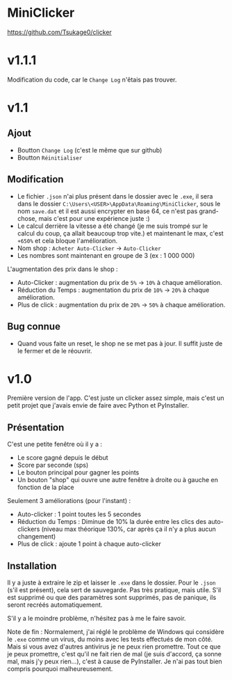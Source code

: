 # MiniClicker

https://github.com/Tsukage0/clicker

# v1.1.1

Modification du code, car le `Change Log` n'êtais pas trouver.


# v1.1

## Ajout

- Boutton `Change Log` (c'est le même que sur github)
- Boutton `Réinitialiser`


## Modification

- Le fichier `.json` n'ai plus présent dans le dossier avec le `.exe`, il sera dans le dossier `C:\Users\<USER>\AppData\Roaming\MiniClicker`, sous le nom `save.dat` et il est aussi encrypter en base 64, ce n'est pas grand-chose, mais c'est pour une expérience juste :)
- Le calcul derrière la vitesse a été changé (je me suis trompé sur le calcul du coup, ça allait beaucoup trop vite.) et maintenant le max, c'est `+650%` et cela bloque l'amélioration.
- Nom shop : `Acheter Auto-Clicker` -> `Auto-Clicker`
- Les nombres sont maintenant en groupe de 3 (ex : 1 000 000)

L'augmentation des prix dans le shop :
- Auto-Clicker : augmentation du prix de `5%` -> `10%` à chaque amélioration.
- Réduction du Temps : augmentation du prix de `10%` -> `20%` à chaque amélioration.
- Plus de click : augmentation du prix de `20%` -> `50%` à chaque amélioration.


## Bug connue

- Quand vous faite un reset, le shop ne se met pas à jour. Il suffit juste de le fermer et de le réouvrir.


# v1.0

Première version de l'app. C'est juste un clicker assez simple, mais c'est un petit projet que j'avais envie de faire avec Python et PyInstaller.


## Présentation

C'est une petite fenêtre où il y a :
- Le score gagné depuis le début
- Score par seconde (sps)
- Le bouton principal pour gagner les points
- Un bouton "shop" qui ouvre une autre fenêtre à droite ou à gauche en fonction de la place

Seulement 3 améliorations (pour l'instant) :
- Auto-clicker : 1 point toutes les 5 secondes
- Réduction du Temps : Diminue de 10% la durée entre les clics des auto-clickers (niveau max théorique 130%, car après ça il n'y a plus aucun changement)
- Plus de click : ajoute 1 point à chaque auto-clicker


## Installation

Il y a juste à extraire le zip et laisser le `.exe` dans le dossier.
Pour le `.json` (s'il est présent), cela sert de sauvegarde. Pas très pratique, mais utile. S'il est supprimé ou que des paramètres sont supprimés, pas de panique, ils seront recréés automatiquement.

S'il y a le moindre problème, n'hésitez pas à me le faire savoir.

Note de fin :
Normalement, j'ai réglé le problème de Windows qui considère le `.exe` comme un virus, du moins avec les tests effectués de mon côté. Mais si vous avez d'autres antivirus je ne peux rien promettre.
Tout ce que je peux promettre, c'est qu'il ne fait rien de mal (je suis d'accord, ça sonne mal, mais j'y peux rien...), c'est à cause de PyInstaller. Je n'ai pas tout bien compris pourquoi malheureusement.